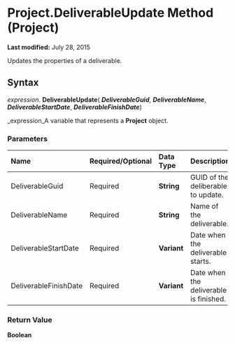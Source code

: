 
# Project.DeliverableUpdate Method (Project)

 **Last modified:** July 28, 2015

Updates the properties of a deliverable.

## Syntax

 _expression_. **DeliverableUpdate**( **_DeliverableGuid_**,  **_DeliverableName_**,  **_DeliverableStartDate_**,  **_DeliverableFinishDate_**)

 _expression_A variable that represents a  **Project** object.


### Parameters



|**Name**|**Required/Optional**|**Data Type**|**Description**|
|:-----|:-----|:-----|:-----|
|DeliverableGuid|Required| **String**|GUID of the deliberable to update.|
|DeliverableName|Required| **String**|Name of the deliverable.|
|DeliverableStartDate|Required| **Variant**|Date when the deliverable starts.|
|DeliverableFinishDate|Required| **Variant**|Date when the deliverable is finished.|

### Return Value

 **Boolean**

